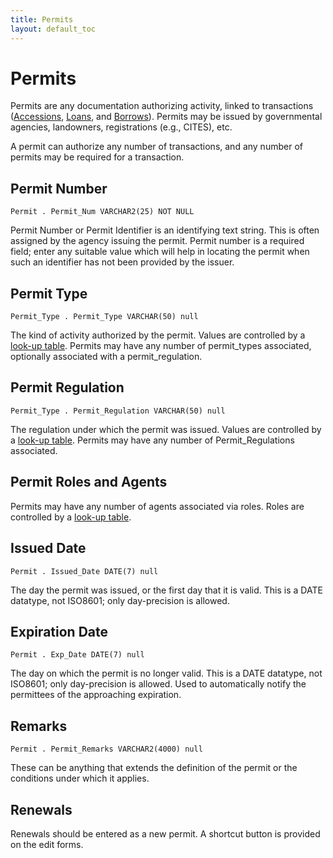 ```yaml
---
title: Permits
layout: default_toc
---
```


# Permits

Permits are any documentation authorizing activity, linked to transactions
([Accessions](/documentation/accession), [Loans](/documentation/loans), and [Borrows](/documentation/borrow)). 
Permits may be issued by governmental agencies, landowners, registrations (e.g., CITES), etc.


A permit can authorize any number of transactions, and any number of permits may be required for a transaction.

## Permit Number

`Permit . Permit_Num VARCHAR2(25) NOT NULL`

Permit Number or Permit Identifier is an identifying text string. This is often assigned by the agency issuing the
permit. Permit number is a required field; enter any suitable value which will help in locating the permit when such an 
identifier has not been provided by the issuer.

## Permit Type

`Permit_Type . Permit_Type VARCHAR(50) null`

The kind of activity authorized by the permit. Values are controlled by a 
[look-up table](http://arctos.database.museum/info/ctDocumentation.cfm?table=CTPERMIT_TYPE). 
Permits may have any number of permit_types associated, optionally associated with a permit_regulation.

## Permit Regulation

`Permit_Type . Permit_Regulation VARCHAR(50) null`

The regulation under which the permit was issued. Values are controlled by a 
[look-up table](http://arctos.database.museum/info/ctDocumentation.cfm?table=CTPERMIT_REGULATION). 
Permits may have any number of Permit_Regulations associated.

## Permit Roles and Agents

Permits may have any number of agents associated via roles. Roles are controlled by a
[look-up table](http://arctos.database.museum/info/ctDocumentation.cfm?table=CTPERMIT_AGENT_ROLE). 


## Issued Date

`Permit . Issued_Date DATE(7) null`

The day the permit was issued, or the first day that it is valid. This is a DATE datatype, not ISO8601; only day-precision is allowed.

## Expiration Date

`Permit . Exp_Date DATE(7) null`

The day on which the permit is no longer valid. 
This is a DATE datatype, not ISO8601; only day-precision is allowed.
Used to automatically notify the permittees of the approaching expiration.

## Remarks

`Permit . Permit_Remarks VARCHAR2(4000) null`

These can be anything that extends the definition of the permit or the conditions under which it applies.

## Renewals

Renewals should be entered as a new permit. A shortcut button is provided on the edit forms.
